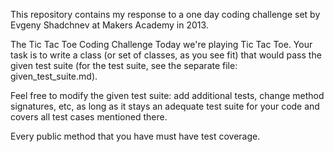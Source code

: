 This repository contains my response to a one day coding challenge set by Evgeny Shadchnev at Makers Academy in 2013.

The Tic Tac Toe Coding Challenge
Today we're playing Tic Tac Toe. Your task is to write a class (or set of classes, as you see fit) that would pass the given test suite (for the test suite, see the separate file: given_test_suite.md).

Feel free to modify the given test suite: add additional tests, change method signatures, etc, as long as it stays an adequate test suite for your code and covers all test cases mentioned there.

Every public method that you have must have test coverage.